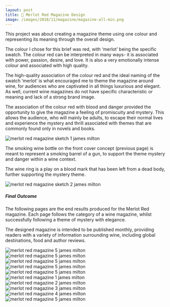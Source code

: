 ```yaml
---
layout: post
title: 🍷 Merlot Red Magazine Design
image: /images/2018/11/magazine/magazine-all-min.png
---
```


This project was about creating a magazine theme using one colour and representing its meaning through the overall design.

The colour I chose for this brief was red, with ‘merlot’ being the specific swatch. The colour red can be interpreted in many ways- it is associated with power, passion, desire, and love. It is also a
very emotionally intense colour and associated with high quality.

The high-quality association of the colour red and the ideal naming of the swatch ‘merlot’ is what encouraged me to theme the magazine around wine, for audiences who are captivated in all things luxurious and elegant. As well, current wine magazines do not have specific characteristic or meaning and lack of a strong brand image.

The association of the colour red with blood and danger provided the opportunity to give the magazine a feeling of promiscuity and mystery. This allows the audience, who will mainly be adults, to escape their normal lives and experience the mystery and thrill associated with themes that are commonly found only in novels and books.
	
<img src="{{ site.baseurl }}/images/2018/11/magazine/sketchmagazinefinalsfront-min.jpg" alt="merlot red magazine sketch 1 james milton" >

The smoking wine bottle on the front cover concept (previous page) is meant to represent a smoking barrel of a gun, to support the theme mystery and danger within a wine context.

The wine ring is a play on a blood mark that has been left from a dead body, further supporting the mystery theme.

<img src="{{ site.baseurl }}/images/2018/11/magazine/sketchmagazinefinals-min.jpg" alt="merlot red magazine sketch 2 james milton" >	

##### Final Outcome

The following pages are the end results produced for the Merlot Red magazine. Each page follows the category of a wine magazine, whilst successfully following a theme of mystery with elegance.

The designed magazine is intended to be published monthly, providing readers with a variety of information surrounding wine, including global destinations, food and author reviews.

<img src="{{ site.baseurl }}/images/2018/11/magazine/render/realfront1-min.png" alt="merlot red magazine 5 james milton" >
<img src="{{ site.baseurl }}/images/2018/11/magazine/render/realfront2-min.png" alt="merlot red magazine 5 james milton" >
<img src="{{ site.baseurl }}/images/2018/11/magazine/render/realcontents-min.png" alt="merlot red magazine 5 james milton" >
<img src="{{ site.baseurl }}/images/2018/11/magazine/render/realspread1-min.png" alt="merlot red magazine 5 james milton" >
<img src="{{ site.baseurl }}/images/2018/11/magazine/render/realspread2-min.png" alt="merlot red magazine 5 james milton" >  

<img src="{{ site.baseurl }}/images/2018/11/magazine/1FrontPage1-min.png" alt="merlot red magazine 1 james milton" >	

<img src="{{ site.baseurl }}/images/2018/11/magazine/2FrontPage2-min.png" alt="merlot red magazine 2 james milton" >	

<img src="{{ site.baseurl }}/images/2018/11/magazine/3ContentsPage-min.png" alt="merlot red magazine 3 james milton" >

<img src="{{ site.baseurl }}/images/2018/11/magazine/4Spread1-min.png" alt="merlot red magazine 4 james milton" >

<img src="{{ site.baseurl }}/images/2018/11/magazine/5Spread2-min.png" alt="merlot red magazine 5 james milton" >